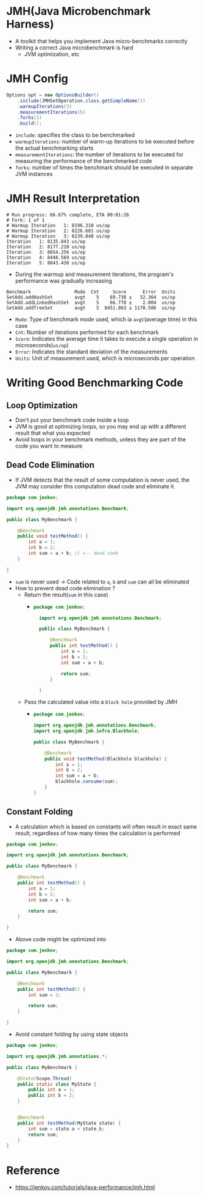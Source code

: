 # JMH(Java Microbenchmark Harness)
- A toolkit that helps you implement Java micro-benchmarks correctly 
- Writing a correct Java microbenchmark is hard 
  - JVM optimization, etc 

# JMH Config 
```java 
Options opt = new OptionsBuilder()
    .include(JMHSetOperation.class.getSimpleName())
    .warmupIterations(3)
    .measurementIterations(5)
    .forks(1)
    .build();
```
- `include`: specifies the class to be benchmarked 
- `warmupIterations`: number of warm-up iterations to be executed before the actual benchmarking starts 
- `measurementIterations`: the number of iterations to be executed for measuring the performance of the benchmarked code
- `forks`: number of times the benchmark should be executed in separate JVM instances

# JMH Result Interpretation 
```text
# Run progress: 66.67% complete, ETA 00:01:26
# Fork: 1 of 1
# Warmup Iteration   1: 8196.310 us/op
# Warmup Iteration   2: 8226.681 us/op
# Warmup Iteration   3: 8239.040 us/op
Iteration   1: 8135.843 us/op
Iteration   2: 8177.210 us/op
Iteration   3: 8654.256 us/op
Iteration   4: 8448.569 us/op
Iteration   5: 8843.438 us/op
```
- During the warmup and measurement iterations, the program's performance was gradually increasing
```text
Benchmark                Mode  Cnt     Score      Error  Units
SetAdd.addHashSet        avgt    5    69.738 ±   32.364  us/op
SetAdd.addLinkedHashSet  avgt    5    66.778 ±    2.004  us/op
SetAdd.addTreeSet        avgt    5  8451.863 ± 1170.506  us/op
```
- `Mode`: Type of benchmark mode used, which ia `avgt`(average time) in this case 
- `Cnt`: Number of iterations performed for each benchmark
- `Score`: Indicates the average time it takes to execute a single operation in microseconds(`us/op`)
- `Error`: Indicates the standard deviation of the measurements
- `Units`: Unit of measurement used, which is microseconds per operation

# Writing Good Benchmarking Code 
## Loop Optimization 
- Don't put your benchmark code inside a loop 
- JVM is good at optimizing loops, so you may end up with a different result that what you expected  
- Avoid loops in your benchmark methods, unless they are part of the code you want to measure 

## Dead Code Elimination 
- If JVM detects that the result of some computation is never used, the JVM may consider this computation dead code and eliminate it.
```java 
package com.jenkov;

import org.openjdk.jmh.annotations.Benchmark;

public class MyBenchmark {

    @Benchmark
    public void testMethod() {
        int a = 1;
        int b = 2;
        int sum = a + b; // <-- dead code 
    }

}
```
- `sum` is never used -> Code related to `a`, `b` and `sum` can all be eliminated
- How to prevent dead code elimination ? 
  - Return the result(`sum` in this case) 
    - ```java 
      package com.jenkov;

        import org.openjdk.jmh.annotations.Benchmark;

        public class MyBenchmark {

            @Benchmark
            public int testMethod() {
                int a = 1;
                int b = 2;
                int sum = a + b;

                return sum;
            }

        }
      ```
  - Pass the calculated value into a `block hole` provided by JMH  
    - ```java
      package com.jenkov;

      import org.openjdk.jmh.annotations.Benchmark;
      import org.openjdk.jmh.infra.Blackhole;

      public class MyBenchmark {

          @Benchmark
          public void testMethod(Blackhole blackhole) {
              int a = 1;
              int b = 2;
              int sum = a + b;
              blackhole.consume(sum);
          }
      }  
      ```
      
## Constant Folding 
- A calculation which is based on constants will often result in exact same result, regardless of how many times the calculation is performed 
```java
package com.jenkov;

import org.openjdk.jmh.annotations.Benchmark;

public class MyBenchmark {

    @Benchmark
    public int testMethod() {
        int a = 1;
        int b = 2;
        int sum = a + b;

        return sum;
    }

}
```
- Above code might be optimized into 
```java
package com.jenkov;

import org.openjdk.jmh.annotations.Benchmark;

public class MyBenchmark {

    @Benchmark
    public int testMethod() {
        int sum = 3;

        return sum;
    }

}
```
- Avoid constant folding by using state objects
```java
package com.jenkov;

import org.openjdk.jmh.annotations.*;

public class MyBenchmark {

    @State(Scope.Thread)
    public static class MyState {
        public int a = 1;
        public int b = 2;
    }


    @Benchmark 
    public int testMethod(MyState state) {
        int sum = state.a + state.b;
        return sum;
    }
}
```
# Reference 
- https://jenkov.com/tutorials/java-performance/jmh.html
